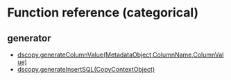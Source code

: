 # Function reference (categorical)

## generator

- [dscopy.generateColumnValue(MetadataObject,ColumnName,ColumnValue)](generateColumnValue.md)
- [dscopy.generateInsertSQL(CopyContextObject)](generateInsertSQL.md)

